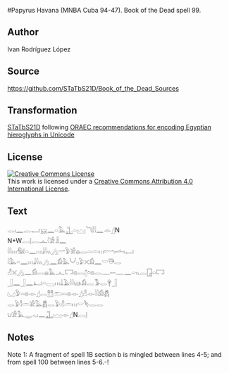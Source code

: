 #Papyrus Havana (MNBA Cuba 94-47). Book of the Dead spell 99.

## Author 

Ivan Rodríguez López

## Source 

https://github.com/STaTbS21D/Book_of_the_Dead_Sources

## Transformation 

[STaTbS21D](https://statbs21d.github.io/) following [ORAEC recommendations for encoding Egyptian hieroglyphs in Unicode](https://github.com/oraec/recommendations-encoding-hieroglyphs)

## License 

<a rel="license" href="http://creativecommons.org/licenses/by/4.0/"><img alt="Creative Commons License" style="border-width:0" src="https://i.creativecommons.org/l/by/4.0/88x31.png" /></a><br />This work is licensed under a <a rel="license" href="http://creativecommons.org/licenses/by/4.0/">Creative Commons Attribution 4.0 International License</a>.

## Text 

<hiero><rubrum>𓂋𓏤𓈖𓐛𓂝𓄚𓈖𓏏𓅓𓊻𓏏𓈉</rubrum>𓆓𓌃𓇋𓈖𓁹𓊨N<br>
N+W𓐙𓊤𓐛𓊵𓇋𓀀𓏎𓈖<br>
𓇋𓇋𓏥𓅕𓏏𓈖𓏥𓇍𓇋𓏭𓂻𓎡𓅱𓀀𓐍𓂋𓏏𓏛𓏥𓏌𓎡𓏤𓌡𓏤𓂝<br>
𓇋𓅓𓏏𓈖𓏥𓇍𓇋𓏭𓂻𓈖𓀁𓅓𓄋𓊪𓅱𓏴𓀁𓈖𓎟𓇥𓂋<br>
𓀭𓏴𓂻𓈖𓀁𓂋𓐍𓅓𓂜𓉐𓊖𓂋𓉺𓏌𓊖𓂋𓊃𓍿𓊃𓈖𓏏𓏭𓐛𓉗𓏏𓉐<br>
𓃀𓈖𓃀𓈖𓂞𓏏𓈀𓏥𓍑𓄿𓇋𓇋𓊞𓀁𓐛𓅣𓂋𓋁𓃀<br>
𓈋𓅱𓏏𓊖𓁹𓊨𓂋𓊽𓊽𓂧𓏏𓊖𓁹𓊨𓀭𓁹𓇋𓇋𓀁𓆣<br>
𓂋𓅱𓀾𓏛𓀀𓅓𓆣𓂋𓅱𓀭𓏛𓏥𓎟𓌸𓂋𓂋<br>
𓂓𓀀𓅓𓇾𓈅𓏤𓈖𓊻𓈉𓁹𓊨N𓐙𓊤<br></hiero>

## Notes 

Note  1: A fragment of spell 1B section b is mingled between lines 4-5; and from spell 100 between lines 5-6.-!